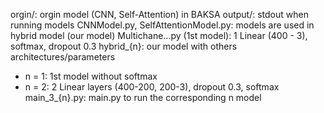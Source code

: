 orgin/: orgin model (CNN, Self-Attention) in BAKSA
output/: stdout when running models
CNNModel.py, SelfAttentionModel.py: models are used in hybrid model (our model)
Multichane...py (1st model): 1 Linear (400 - 3), softmax, dropout 0.3
hybrid_{n}: our model with others architectures/parameters
- n = 1: 1st model without softmax
- n = 2: 2 Linear layers (400-200, 200-3), dropout 0.3, softmax
main_3_{n}.py: main.py to run the corresponding n model

 
